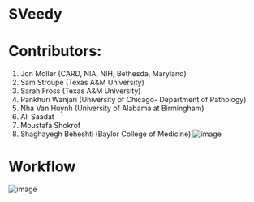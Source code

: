 # SVeedy
# Contributors: 
1. Jon Moller (CARD, NIA, NIH, Bethesda, Maryland)
2. Sam Stroupe (Texas A&M University)
3. Sarah Fross (Texas A&M University)
4. Pankhuri Wanjari (University of Chicago- Department of Pathology)
5. Nha Van Huynh (University of Alabama at Birmingham)
6. Ali Saadat
7. Moustafa Shokrof
8. Shaghayegh Beheshti (Baylor College of Medicine)
![image](https://github.com/user-attachments/assets/5bf7b126-30c8-48cd-8d2f-f0049b398b5e)
# Workflow
![image](https://github.com/user-attachments/assets/ea484571-3640-42b6-acdc-3926434a07ae)
